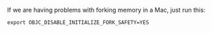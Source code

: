 If we are having problems with forking memory in a Mac, just run this:

```
export OBJC_DISABLE_INITIALIZE_FORK_SAFETY=YES
```
